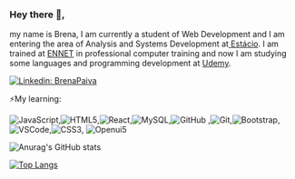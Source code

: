### Hey there 👋,


my name is Brena, I am currently a student of Web Development and I am entering the area of ​​Analysis and Systems Development at<a href="https://www.estacio.br/"> Estácio</a>.  I am trained at <a href="https://www.ennet.com.br/">ENNET</a> in professional computer training and now I am studying some languages ​​and programming development at <a href="https://www.Udemy.com">Udemy</a>.



[![Linkedin: BrenaPaiva](https://img.shields.io/badge/-Linkedin-blue?style=flat-square&logo=Linkedin&logoColor=white&link=https://www.linkedin.com/in/brena-paiva-77363717b)](https://www.linkedin.com/in/brena-paiva-77363717b)

⚡My learning:

 ![JavaScript](https://img.shields.io/badge/-JavaScript-black?style=flat-square&logo=javascript),![HTML5](https://img.shields.io/badge/-HTML5-E34F26?style=flat-square&logo=html5&logoColor=white),![React](https://img.shields.io/badge/-React-2496ED?style=flat-square&logo=react&logoColor=white),![MySQL](https://img.shields.io/badge/-MySQL-4479A1?style=flat-square&logo=mysql&logoColor=white),![GitHub](https://img.shields.io/badge/-GitHub-181717?style=flat-square&logo=github)
,![Git](https://img.shields.io/badge/-Git-black?style=flat-square&logo=git),![Bootstrap](https://img.shields.io/badge/-Bootstrap-563D7C?style=flat-square&logo=bootstrap),![VSCode](https://img.shields.io/badge/-VSCode-007ACC?style=flat-square&logo=visual-studio-code&logoColor=white),![CSS3](https://img.shields.io/badge/-CSS3-1572B6?style=flat-square&logo=css3), ![Openui5](https://img.shields.io/badge/-Openui5-007396?style=flat-square&logo=openui5)


![Anurag's GitHub stats](https://github-readme-stats.vercel.app/api?username=BrenaPaiva&theme=radical&show_icons=true)


[![Top Langs](https://github-readme-stats-one-bice.vercel.app/api/top-langs/?username=BrenaPaiva&theme=radical&layout=compact&exclude_repo=Hardware-Course&hide=Jupyter%20Notebook,MATLAB&role=OWNER,ORGANIZATION_MEMBER&langs_count=10)](https://github.com/anuraghazra/github-readme-stats)
